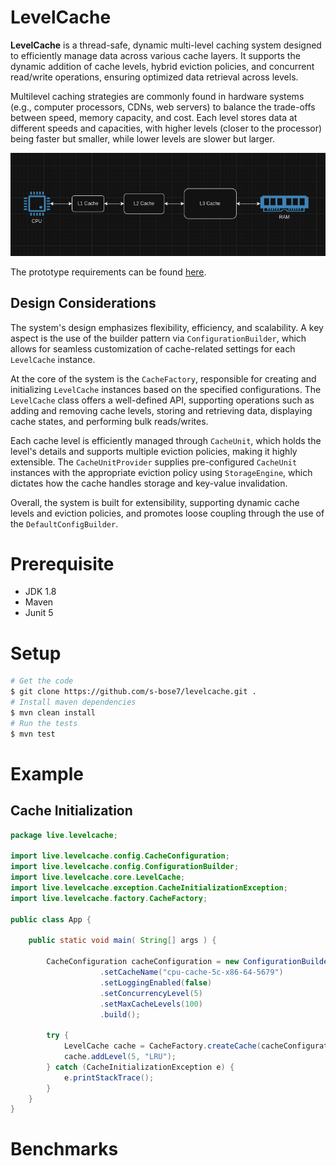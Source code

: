 # LevelCache

**LevelCache** is a thread-safe, dynamic multi-level caching system designed to efficiently manage data across various cache layers. It supports the dynamic addition of cache levels, hybrid eviction policies, and concurrent read/write operations, ensuring optimized data retrieval across levels.

Multilevel caching strategies are commonly found in hardware systems (e.g., computer processors, CDNs, web servers) to balance the trade-offs between speed, memory capacity, and cost. Each level stores data at different speeds and capacities, with higher levels (closer to the processor) being faster but smaller, while lower levels are slower but larger.

![Level Caching](doc/multi-level-caching.png)

The prototype requirements can be found [here](doc/requirements.md).

## Design Considerations

The system's design emphasizes flexibility, efficiency, and scalability. A key aspect is the use of the builder pattern via `ConfigurationBuilder`, which allows for seamless customization of cache-related settings for each `LevelCache` instance. 

At the core of the system is the `CacheFactory`, responsible for creating and initializing `LevelCache` instances based on the specified configurations. The `LevelCache` class offers a well-defined API, supporting operations such as adding and removing cache levels, storing and retrieving data, displaying cache states, and performing bulk reads/writes.

Each cache level is efficiently managed through `CacheUnit`, which holds the level's details and supports multiple eviction policies, making it highly extensible. The `CacheUnitProvider` supplies pre-configured `CacheUnit` instances with the appropriate eviction policy  using `StorageEngine`, which dictates how the cache handles storage and key-value invalidation.

Overall, the system is built for extensibility, supporting dynamic cache levels and eviction policies, and promotes loose coupling through the use of the `DefaultConfigBuilder`.

# Prerequisite
* JDK 1.8
* Maven
* Junit 5

# Setup
```bash
# Get the code
$ git clone https://github.com/s-bose7/levelcache.git .
# Install maven dependencies
$ mvn clean install
# Run the tests
$ mvn test
```

# Example

## Cache Initialization
```java
package live.levelcache;

import live.levelcache.config.CacheConfiguration;
import live.levelcache.config.ConfigurationBuilder;
import live.levelcache.core.LevelCache;
import live.levelcache.exception.CacheInitializationException;
import live.levelcache.factory.CacheFactory;

public class App {
	
    public static void main( String[] args ) {
        
    	CacheConfiguration cacheConfiguration = new ConfigurationBuilder()
                    .setCacheName("cpu-cache-5c-x86-64-5679")
                    .setLoggingEnabled(false)
                    .setConcurrencyLevel(5)
                    .setMaxCacheLevels(100)
                    .build();
    	
    	try {
    		LevelCache cache = CacheFactory.createCache(cacheConfiguration);
    		cache.addLevel(5, "LRU");
    	} catch (CacheInitializationException e) {
			e.printStackTrace();
		} 
    }
}
```

# Benchmarks
